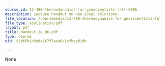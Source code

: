 ```yaml
---
course_id: 12-480-thermodynamics-for-geoscientists-fall-2006
description: Lecture handout on non-ideal solutions.
file_location: /coursemedia/12-480-thermodynamics-for-geoscientists-fall-2006/91d6fb1db8da167f7ae86c1efbeed1db_handout_2a_06.pdf
file_type: application/pdf
layout: pdf
title: handout_2a_06.pdf
type: course
uid: 91d6fb1db8da167f7ae86c1efbeed1db

---
```

None